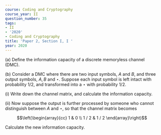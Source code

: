 ```yaml
---
course: Coding and Cryptography
course_year: II
question_number: 35
tags:
- II
- '2020'
- Coding and Cryptography
title: 'Paper 2, Section I, I '
year: 2020
---
```




(a) Define the information capacity of a discrete memoryless channel (DMC).

(b) Consider a DMC where there are two input symbols, $A$ and $B$, and three output symbols, $A, B$ and $\star$. Suppose each input symbol is left intact with probability $1 / 2$, and transformed into a $\star$ with probability $1 / 2$.

(i) Write down the channel matrix, and calculate the information capacity.

(ii) Now suppose the output is further processed by someone who cannot distinguish between $A$ and $\star$, so that the channel matrix becomes

$$\left(\begin{array}{cc}
1 & 0 \\
1 / 2 & 1 / 2
\end{array}\right)$$

Calculate the new information capacity.